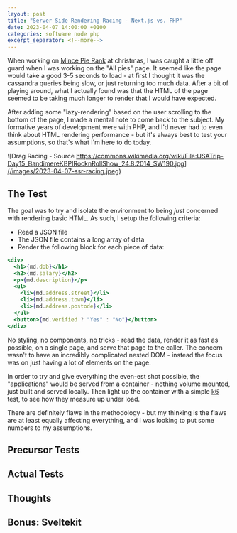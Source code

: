 ```yaml
---
layout: post
title: "Server Side Rendering Racing - Next.js vs. PHP"
date: 2023-04-07 14:00:00 +0100
categories: software node php
excerpt_separator: <!--more-->
---
```


When working on [Mince Pie Rank](https://mincepierank.co.uk) at christmas, I was caught a little off guard when I was working on the "All pies" page. It seemed like the page would take a good 3-5 seconds to load - at first I thought it was the cassandra queries being slow, or just returning too much data. After a bit of playing around, what I actually found was that the HTML of the page seemed to be taking much longer to render that I would have expected.

After adding some "lazy-rendering" based on the user scrolling to the bottom of the page, I made a mental note to come back to the subject. My formative years of development were with PHP, and I'd never had to even think about HTML rendering performance - but it's always best to test your assumptions, so that's what I'm here to do today.


![Drag Racing - Source https://commons.wikimedia.org/wiki/File:USATrip-Day15_BandimereKBPIRocknRollShow_24.8.2014_SW190.jpg](/images/2023-04-07-ssr-racing.jpeg)


<!--more-->

## The Test

The goal was to try and isolate the environment to being *just* concerned with rendering basic HTML. As such, I setup the following criteria:

- Read a JSON file
- The JSON file contains a long array of data
- Render the following block for each piece of data:

```jsx
<div>
  <h1>{md.dob}</h1>
  <h2>{md.salary}</h2>
  <p>{md.description}</p>
  <ul>
    <li>{md.address.street}</li>
    <li>{md.address.town}</li>
    <li>{md.address.postode}</li>
  </ul>
  <button>{md.verified ? "Yes" : "No"}</button>
</div>
```

No styling, no components, no tricks - read the data, render it as fast as possible, on a single page, and serve that page to the caller. The concern wasn't to have an incredibly complicated nested DOM - instead the focus was on just having a lot of elements on the page.

In order to try and give everything the even-est shot possible, the "applications" would be served from a container - nothing volume mounted, just built and served locally. Then light up the container with a simple [k6](https://k6.io/) test, to see how they measure up under load.

There are definitely flaws in the methodology - but my thinking is the flaws are at least equally affecting everything, and I was looking to put some numbers to my assumptions.

## Precursor Tests

## Actual Tests

## Thoughts

## Bonus: Sveltekit